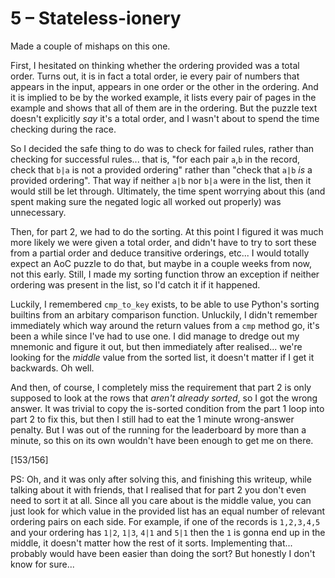 # 5 &ndash; Stateless-ionery

Made a couple of mishaps on this one.

First, I hesitated on thinking whether the ordering provided was a total order. Turns out, it is in fact a total order, ie every pair of numbers that appears in the input, appears in one order or the other in the ordering. And it is implied to be by the worked example, it lists every pair of pages in the example and shows that all of them are in the ordering. But the puzzle text doesn't explicitly _say_ it's a total order, and I wasn't about to spend the time checking during the race.

So I decided the safe thing to do was to check for failed rules, rather than checking for successful rules... that is, "for each pair `a`,`b` in the record, check that `b|a` is not a provided ordering" rather than "check that `a|b` _is_ a provided ordering". That way if neither `a|b` nor `b|a` were in the list, then it would still be let through. Ultimately, the time spent worrying about this (and spent making sure the negated logic all worked out properly) was unnecessary.

Then, for part 2, we had to do the sorting. At this point I figured it was much more likely we were given a total order, and didn't have to try to sort these from a partial order and deduce transitive orderings, etc... I would totally expect an AoC puzzle to do that, but maybe in a couple weeks from now, not this early. Still, I made my sorting function throw an exception if neither ordering was present in the list, so I'd catch it if it happened.

Luckily, I remembered `cmp_to_key` exists, to be able to use Python's sorting builtins from an arbitary comparison function. Unluckily, I didn't remember immediately which way around the return values from a `cmp` method go, it's been a while since I've had to use one. I did manage to dredge out my mnemonic and figure it out, but then immediately after realised... we're looking for the _middle_ value from the sorted list, it doesn't matter if I get it backwards. Oh well.

And then, of course, I completely miss the requirement that part 2 is only supposed to look at the rows that _aren't already sorted_, so I got the wrong answer. It was trivial to copy the is-sorted condition from the part 1 loop into part 2 to fix this, but then I still had to eat the 1 minute wrong-answer penalty. But I was out of the running for the leaderboard by more than a minute, so this on its own wouldn't have been enough to get me on there.

[153/156]

PS: Oh, and it was only after solving this, and finishing this writeup, while talking about it with friends, that I realised that for part 2 you don't even need to sort it at all. Since all you care about is the middle value, you can just look for which value in the provided list has an equal number of relevant ordering pairs on each side. For example, if one of the records is `1,2,3,4,5` and your ordering has `1|2`, `1|3`, `4|1` and `5|1` then the `1` is gonna end up in the middle, it doesn't matter how the rest of it sorts. Implementing that... probably would have been easier than doing the sort? But honestly I don't know for sure...
